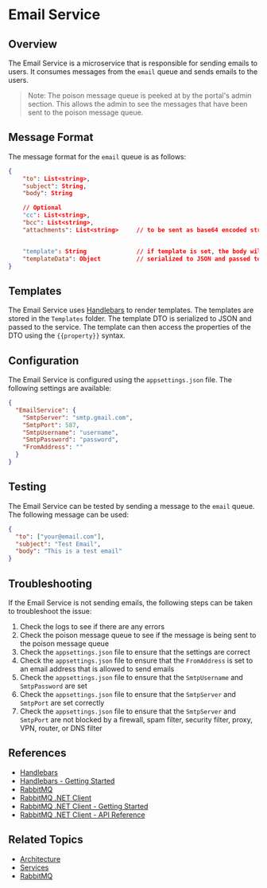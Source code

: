 # Email Service

## Overview

The Email Service is a microservice that is responsible for sending emails to users. It consumes messages from the `email` queue and sends emails to the users.

> Note: The poison message queue is peeked at by the portal's admin section. This allows the admin to see the messages that have been sent to the poison message queue.

## Message Format

The message format for the `email` queue is as follows:

```json
{
    "to": List<string>,
    "subject": String,
    "body": String

    // Optional
    "cc": List<string>,
    "bcc": List<string>,
    "attachments": List<string>     // to be sent as base64 encoded strings


    "template": String              // if template is set, the body will be ignored and the template will be used instead
    "templateData": Object          // serialized to JSON and passed to the template
}
```

## Templates

The Email Service uses [Handlebars](https://handlebarsjs.com/) to render templates. The templates are stored in the `Templates` folder. The template DTO is serialized to JSON and passed to the service. The template can then access the properties of the DTO using the `{{property}}` syntax.

## Configuration

The Email Service is configured using the `appsettings.json` file. The following settings are available:

```json
{
  "EmailService": {
    "SmtpServer": "smtp.gmail.com",
    "SmtpPort": 587,
    "SmtpUsername": "username",
    "SmtpPassword": "password",
    "FromAddress": ""
  }
}
```

## Testing

The Email Service can be tested by sending a message to the `email` queue. The following message can be used:

```json
{
  "to": ["your@email.com"],
  "subject": "Test Email",
  "body": "This is a test email"
}
```

## Troubleshooting

If the Email Service is not sending emails, the following steps can be taken to troubleshoot the issue:

1. Check the logs to see if there are any errors
1. Check the poison message queue to see if the message is being sent to the poison message queue
1. Check the `appsettings.json` file to ensure that the settings are correct
1. Check the `appsettings.json` file to ensure that the `FromAddress` is set to an email address that is allowed to send emails
1. Check the `appsettings.json` file to ensure that the `SmtpUsername` and `SmtpPassword` are set
1. Check the `appsettings.json` file to ensure that the `SmtpServer` and `SmtpPort` are set correctly
1. Check the `appsettings.json` file to ensure that the `SmtpServer` and `SmtpPort` are not blocked by a firewall, spam filter, security filter, proxy, VPN, router, or DNS filter

## References

- [Handlebars](https://handlebarsjs.com/)
- [Handlebars - Getting Started](https://handlebarsjs.com/guide/)
- [RabbitMQ](https://www.rabbitmq.com/)
- [RabbitMQ .NET Client](https://www.rabbitmq.com/dotnet.html)
- [RabbitMQ .NET Client - Getting Started](https://www.rabbitmq.com/dotnet.html#dotnet-getting-started)
- [RabbitMQ .NET Client - API Reference](https://www.rabbitmq.com/dotnet-api-guide.html)

## Related Topics

- [Architecture](../Architecture.md)
- [Services](../Services.md)
- [RabbitMQ](../RabbitMQ.md)
